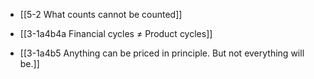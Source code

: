 - [[5-2 What counts cannot be counted]]

- [[3-1a4b4a Financial cycles ≠ Product cycles]]
- [[3-1a4b5 Anything can be priced in principle. But not everything will be.]]
